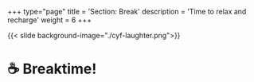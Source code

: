 +++
type="page"
title = 'Section: Break'
description = 'Time to relax and recharge'
weight = 6
+++

{{< slide background-image="./cyf-laughter.png">}}

# ☕ Breaktime!
